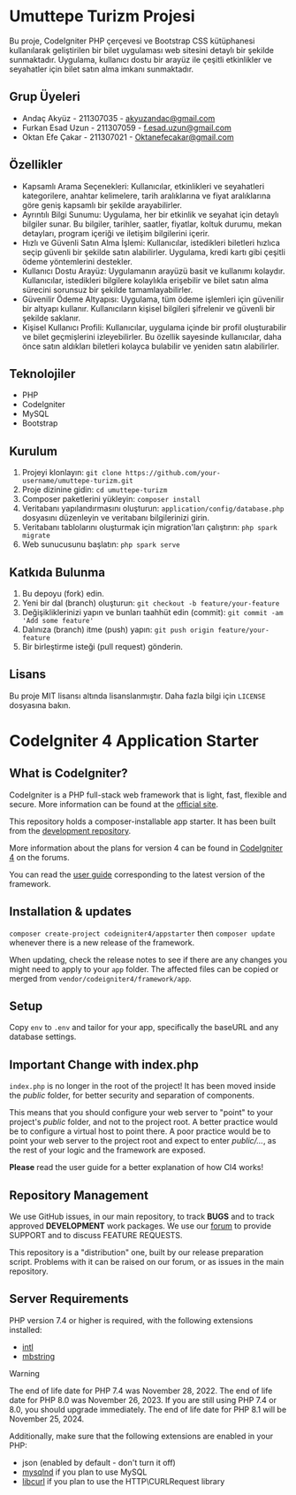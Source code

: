 # Umuttepe Turizm Projesi

Bu proje, CodeIgniter PHP çerçevesi ve Bootstrap CSS kütüphanesi kullanılarak geliştirilen bir bilet uygulaması web sitesini detaylı bir şekilde sunmaktadır. Uygulama, kullanıcı dostu bir arayüz ile çeşitli etkinlikler ve seyahatler için bilet satın alma imkanı sunmaktadır.

## Grup Üyeleri

- Andaç Akyüz - 211307035 - akyuzandac@gmail.com
- Furkan Esad Uzun - 211307059 - f.esad.uzun@gmail.com
- Oktan Efe Çakar - 211307021 - Oktanefecakar@gmail.com

## Özellikler

- Kapsamlı Arama Seçenekleri: Kullanıcılar, etkinlikleri ve seyahatleri kategorilere, anahtar kelimelere, tarih aralıklarına ve fiyat aralıklarına göre geniş kapsamlı bir şekilde arayabilirler.
- Ayrıntılı Bilgi Sunumu: Uygulama, her bir etkinlik ve seyahat için detaylı bilgiler sunar. Bu bilgiler, tarihler, saatler, fiyatlar, koltuk durumu, mekan detayları, program içeriği ve iletişim bilgilerini içerir.
- Hızlı ve Güvenli Satın Alma İşlemi: Kullanıcılar, istedikleri biletleri hızlıca seçip güvenli bir şekilde satın alabilirler. Uygulama, kredi kartı gibi çeşitli ödeme yöntemlerini destekler.
- Kullanıcı Dostu Arayüz: Uygulamanın arayüzü basit ve kullanımı kolaydır. Kullanıcılar, istedikleri bilgilere kolaylıkla erişebilir ve bilet satın alma sürecini sorunsuz bir şekilde tamamlayabilirler.
- Güvenilir Ödeme Altyapısı: Uygulama, tüm ödeme işlemleri için güvenilir bir altyapı kullanır. Kullanıcıların kişisel bilgileri şifrelenir ve güvenli bir şekilde saklanır.
- Kişisel Kullanıcı Profili: Kullanıcılar, uygulama içinde bir profil oluşturabilir ve bilet geçmişlerini izleyebilirler. Bu özellik sayesinde kullanıcılar, daha önce satın aldıkları biletleri kolayca bulabilir ve yeniden satın alabilirler.

## Teknolojiler

- PHP
- CodeIgniter
- MySQL
- Bootstrap

## Kurulum

1. Projeyi klonlayın: `git clone https://github.com/your-username/umuttepe-turizm.git`
2. Proje dizinine gidin: `cd umuttepe-turizm`
3. Composer paketlerini yükleyin: `composer install`
4. Veritabanı yapılandırmasını oluşturun: `application/config/database.php` dosyasını düzenleyin ve veritabanı bilgilerinizi girin.
5. Veritabanı tablolarını oluşturmak için migration'ları çalıştırın: `php spark migrate`
6. Web sunucusunu başlatın: `php spark serve`

## Katkıda Bulunma

1. Bu depoyu (fork) edin.
2. Yeni bir dal (branch) oluşturun: `git checkout -b feature/your-feature`
3. Değişikliklerinizi yapın ve bunları taahhüt edin (commit): `git commit -am 'Add some feature'`
4. Dalınıza (branch) itme (push) yapın: `git push origin feature/your-feature`
5. Bir birleştirme isteği (pull request) gönderin.

## Lisans

Bu proje MIT lisansı altında lisanslanmıştır. Daha fazla bilgi için `LICENSE` dosyasına bakın.



# CodeIgniter 4 Application Starter

## What is CodeIgniter?

CodeIgniter is a PHP full-stack web framework that is light, fast, flexible and secure.
More information can be found at the [official site](https://codeigniter.com).

This repository holds a composer-installable app starter.
It has been built from the
[development repository](https://github.com/codeigniter4/CodeIgniter4).

More information about the plans for version 4 can be found in [CodeIgniter 4](https://forum.codeigniter.com/forumdisplay.php?fid=28) on the forums.

You can read the [user guide](https://codeigniter.com/user_guide/)
corresponding to the latest version of the framework.

## Installation & updates

`composer create-project codeigniter4/appstarter` then `composer update` whenever
there is a new release of the framework.

When updating, check the release notes to see if there are any changes you might need to apply
to your `app` folder. The affected files can be copied or merged from
`vendor/codeigniter4/framework/app`.

## Setup

Copy `env` to `.env` and tailor for your app, specifically the baseURL
and any database settings.

## Important Change with index.php

`index.php` is no longer in the root of the project! It has been moved inside the *public* folder,
for better security and separation of components.

This means that you should configure your web server to "point" to your project's *public* folder, and
not to the project root. A better practice would be to configure a virtual host to point there. A poor practice would be to point your web server to the project root and expect to enter *public/...*, as the rest of your logic and the
framework are exposed.

**Please** read the user guide for a better explanation of how CI4 works!

## Repository Management

We use GitHub issues, in our main repository, to track **BUGS** and to track approved **DEVELOPMENT** work packages.
We use our [forum](http://forum.codeigniter.com) to provide SUPPORT and to discuss
FEATURE REQUESTS.

This repository is a "distribution" one, built by our release preparation script.
Problems with it can be raised on our forum, or as issues in the main repository.

## Server Requirements

PHP version 7.4 or higher is required, with the following extensions installed:

- [intl](http://php.net/manual/en/intl.requirements.php)
- [mbstring](http://php.net/manual/en/mbstring.installation.php)

> [!WARNING]
> The end of life date for PHP 7.4 was November 28, 2022.
> The end of life date for PHP 8.0 was November 26, 2023.
> If you are still using PHP 7.4 or 8.0, you should upgrade immediately.
> The end of life date for PHP 8.1 will be November 25, 2024.

Additionally, make sure that the following extensions are enabled in your PHP:

- json (enabled by default - don't turn it off)
- [mysqlnd](http://php.net/manual/en/mysqlnd.install.php) if you plan to use MySQL
- [libcurl](http://php.net/manual/en/curl.requirements.php) if you plan to use the HTTP\CURLRequest library
